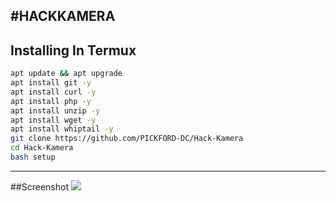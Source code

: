#HACKKAMERA
---------

## Installing In Termux 

```bash
apt update && apt upgrade
apt install git -y
apt install curl -y
apt install php -y
apt install unzip -y
apt install wget -y
apt install whiptail -y
git clone https://github.com/PICKFORD-DC/Hack-Kamera 
cd Hack-Kamera
bash setup 
```
---------
##Screenshot
<img src="https://k.top4top.io/p_2409ce0bk0.jpg">
